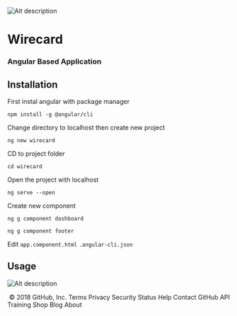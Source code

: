 ![Alt description](https://www.mybucks.com/img/landing/footer/wirecard-logo.svg)
# Wirecard
### Angular Based Application

## Installation
First instal angular with package manager
```npm
npm install -g @angular/cli
```
Change directory to localhost then create new project
```angular
ng new wirecard
```
CD to project folder
```
cd wirecard
```
Open the project with localhost
```
ng serve --open
```
Create new component
```
ng g component dashboard
```
```
ng g component footer
```
Edit
`app.component.html`
`.angular-cli.json`
## Usage
![Alt description](https://lh3.googleusercontent.com/klstCr9ed6PjOLAZOk8MLZB-38H8gTC0eQxv80uOS94UpTW2l9gKdDDg61zocz9iZNYIE0aQMetEkKXngxT5=w1366-h637)

​
© 2018 GitHub, Inc.
Terms
Privacy
Security
Status
Help
Contact GitHub
API
Training
Shop
Blog
About
